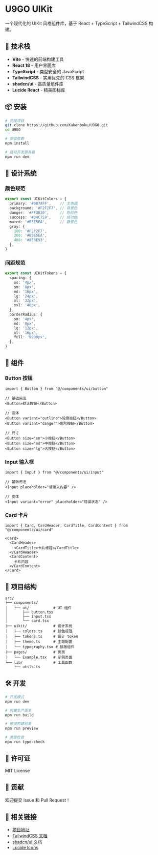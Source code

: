 # U9GO UIKit

一个现代化的 UIKit 风格组件库，基于 React + TypeScript + TailwindCSS 构建。

## 🚀 技术栈

- **Vite** - 快速的前端构建工具
- **React 18** - 用户界面库
- **TypeScript** - 类型安全的 JavaScript
- **TailwindCSS** - 实用优先的 CSS 框架
- **shadcn/ui** - 高质量组件库
- **Lucide React** - 精美图标库

## 📦 安装

```bash
# 克隆项目
git clone https://github.com/Kakenboku/U9GO.git
cd U9GO

# 安装依赖
npm install

# 启动开发服务器
npm run dev
```

## 🎨 设计系统

### 颜色规范

```typescript
export const UIKitColors = {
  primary: '#007AFF',    // 主色调
  background: '#F2F2F7', // 背景色
  danger: '#FF3B30',     // 危险色
  success: '#34C759',    // 成功色
  muted: '#E5E5EA',      // 静音色
  gray: {
    100: '#F2F2F7',
    200: '#E5E5EA',
    400: '#8E8E93',
  },
}
```

### 间距规范

```typescript
export const UIKitTokens = {
  spacing: {
    xs: '4px',
    sm: '8px',
    md: '16px',
    lg: '24px',
    xl: '32px',
    xxl: '48px',
  },
  borderRadius: {
    sm: '4px',
    md: '8px',
    lg: '12px',
    xl: '16px',
    full: '9999px',
  },
}
```

## 🧩 组件

### Button 按钮

```tsx
import { Button } from "@/components/ui/button"

// 基础用法
<Button>默认按钮</Button>

// 变体
<Button variant="outline">轮廓按钮</Button>
<Button variant="danger">危险按钮</Button>

// 尺寸
<Button size="sm">小按钮</Button>
<Button size="md">中按钮</Button>
<Button size="lg">大按钮</Button>
```

### Input 输入框

```tsx
import { Input } from "@/components/ui/input"

// 基础用法
<Input placeholder="请输入内容" />

// 变体
<Input variant="error" placeholder="错误状态" />
```

### Card 卡片

```tsx
import { Card, CardHeader, CardTitle, CardContent } from "@/components/ui/card"

<Card>
  <CardHeader>
    <CardTitle>卡片标题</CardTitle>
  </CardHeader>
  <CardContent>
    卡片内容
  </CardContent>
</Card>
```

## 📁 项目结构

```
src/
├── components/
│   └── ui/           # UI 组件
│       ├── button.tsx
│       ├── input.tsx
│       └── card.tsx
├── uikit/            # 设计系统
│   ├── colors.ts     # 颜色规范
│   ├── tokens.ts     # 设计 token
│   ├── theme.ts      # 主题配置
│   └── typography.tsx # 排版组件
├── pages/            # 页面
│   └── Example.tsx   # 示例页面
└── lib/              # 工具函数
    └── utils.ts
```

## 🛠️ 开发

```bash
# 开发模式
npm run dev

# 构建生产版本
npm run build

# 预览构建结果
npm run preview

# 类型检查
npm run type-check
```

## 📝 许可证

MIT License

## 🤝 贡献

欢迎提交 Issue 和 Pull Request！

## 🔗 相关链接

- [项目地址](https://github.com/Kakenboku/U9GO)
- [TailwindCSS 文档](https://tailwindcss.com/)
- [shadcn/ui 文档](https://ui.shadcn.com/)
- [Lucide Icons](https://lucide.dev/)
